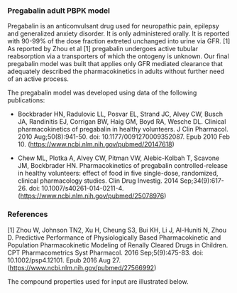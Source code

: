 ### Pregabalin adult PBPK model

Pregabalin is an anticonvulsant drug used for neuropathic pain, epilepsy and generalized anxiety disorder. It is only administered orally. It is reported with 90-99% of the dose fraction extreted unchanged into urine via GFR. [1] As reported by Zhou et al [1] pregabalin undergoes active tubular reabsorption via a transporters of which the ontogeny is unknown. Our final pregabalin model was built that applies only GFR mediated clearance that adequately described the pharmacokinetics in adults without further need of an active process. 

The pregabalin model was developed using data of the following publications:

- Bockbrader HN, Radulovic LL, Posvar EL, Strand JC, Alvey CW, Busch JA, Randinitis EJ, Corrigan BW, Haig GM, Boyd RA, Wesche DL. Clinical pharmacokinetics of pregabalin in healthy volunteers. J Clin Pharmacol. 2010 Aug;50(8):941-50. doi: 10.1177/0091270009352087. Epub 2010 Feb 10.
(https://www.ncbi.nlm.nih.gov/pubmed/20147618)

- Chew ML, Plotka A, Alvey CW, Pitman VW, Alebic-Kolbah T, Scavone JM, Bockbrader HN. Pharmacokinetics of pregabalin controlled-release in healthy volunteers: effect of food in five single-dose, randomized, clinical pharmacology studies. Clin Drug Investig. 2014 Sep;34(9):617-26. doi: 10.1007/s40261-014-0211-4. 
(https://www.ncbi.nlm.nih.gov/pubmed/25078976)

### References

[1] Zhou W, Johnson TN2, Xu H, Cheung S3, Bui KH, Li J, Al-Huniti N, Zhou D. Predictive Performance of Physiologically Based Pharmacokinetic and Population Pharmacokinetic Modeling of Renally Cleared Drugs in Children. CPT Pharmacometrics Syst Pharmacol. 2016 Sep;5(9):475-83. doi: 10.1002/psp4.12101. Epub 2016 Aug 27.
(https://www.ncbi.nlm.nih.gov/pubmed/27566992)

The compound properties used for input are illustrated below.

